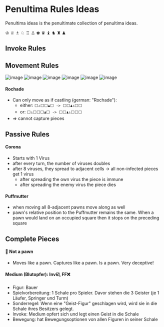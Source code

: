 # Penultima Rules Ideas

Penultima ideas is the penultimate collection of penultima ideas.

♔ ♕ ♗ ♘ ♖ ♙
♚ ♛ ♝ ♞ ♜ ♟

## Invoke Rules

## Movement Rules

![image](https://user-images.githubusercontent.com/7326939/125838886-7774056d-3cc4-493b-8dab-8daf879bd075.png)
![image](https://user-images.githubusercontent.com/7326939/125838932-0144f060-fb83-499d-bb3c-0a70705f3375.png)
![image](https://user-images.githubusercontent.com/7326939/125838964-9d46f8fb-4523-4e3a-98f8-f380c5979ead.png)
![image](https://user-images.githubusercontent.com/7326939/125838998-2e1c2455-5e68-4034-85dd-140c116a949b.png)
![image](https://user-images.githubusercontent.com/7326939/125839028-c3966e82-c92e-4fc4-8c49-0e9a5734ca2f.png)
![image](https://user-images.githubusercontent.com/7326939/125839068-b33dfe8a-cfb1-4114-b124-495f2f7fc99f.png)

#### Rochade
* Can only move as if castling (german: "Rochade"):
  * either: <code>⬜️♙⬜️⬜️♟⬜️ -> ⬜️⬜️♟♙⬜️⬜️</code>
  * or: <code>⬜️♙⬜️⬜️⬜️♟⬜️ -> ⬜️⬜️♟♙⬜️⬜️⬜️</code>
* => cannot capture pieces

## Passive Rules

#### Corona
* Starts with 1 Virus
* after every turn, the number of viruses doubles
* after 8 viruses, they spread to adjacent cells &rarr; all non-infected pieces get 1 virus
  * after spreading the own virus the piece is immune
  * after spreading the enemy virus the piece dies

#### Puffmutter
* when moving all 8-adjacent pawns move along as well
* pawn's relative position to the Puffmutter remains the same. When a pawn would land on an occupied square then it stops on the preceding square

## Complete Pieces

#### :poop: Not a pawn
* Moves like a pawn. Captures like a pawn. Is a pawn. Very deceptive!

#### Medium (Blutopfer): Inv☑️, FF❌
* Figur: Bauer
* Spielvorbereitung: 1 Schale pro Spieler. Davor stehen die 3 Geister (je 1 Läufer, Springer und Turm)
* Sonderregel: Wenn eine "Geist-Figur" geschlagen wird, wird sie in die Schale ihres Besitzers gelegt.
* Invoke: Medium opfert sich und legt einen Geist in die Schale
* Bewegung: hat Bewegungsoptionen von allen Figuren in seiner Schale
